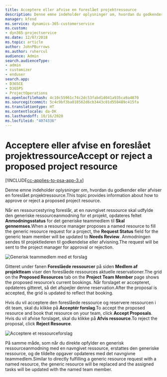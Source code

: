 ```yaml
---
title: Acceptere eller afvise en foreslået projektressource
description: Denne emne indeholder oplysninger om, hvordan du godkender eller afviser en foreslået projektressource.
manager: kfend
ms.service: dynamics-365-customerservice
ms.custom:
- dyn365-projectservice
ms.date: 12/07/2018
ms.topic: article
author: JohnPBurrows
ms.author: ruhercul
audience: Admin
search.audienceType:
- admin
- customizer
- enduser
search.app:
- D365CE
- D365PS
- ProjectOperations
ms.openlocfilehash: 4c10c55961c74c2dc53fabd1d041a935ca9a4870
ms.sourcegitcommit: 5c4c9bf3ba018562d6cb3443c01d550489c415fa
ms.translationtype: HT
ms.contentlocale: da-DK
ms.lasthandoff: 10/16/2020
ms.locfileid: "4074336"
---
```

# <a name="accept-or-reject-a-proposed-project-resource"></a><span data-ttu-id="cc8e9-103">Acceptere eller afvise en foreslået projektressource</span><span class="sxs-lookup"><span data-stu-id="cc8e9-103">Accept or reject a proposed project resource</span></span>

[!INCLUDE[cc-applies-to-psa-app-3.x](../includes/cc-applies-to-psa-app-3x.md)]

<span data-ttu-id="cc8e9-104">Denne emne indeholder oplysninger om, hvordan du godkender eller afviser en foreslået projektressource.</span><span class="sxs-lookup"><span data-stu-id="cc8e9-104">This topic provides information about how to approve or reject a proposed project resource.</span></span>

<span data-ttu-id="cc8e9-105">Når en ressourcestyring foreslår, at en navngivet ressource skal udfylde den generiske ressourceanmodning for et projekt, opdateres feltet **Anmodningsstatus** for det generiske teammedlem til **Skal gennemses**.</span><span class="sxs-lookup"><span data-stu-id="cc8e9-105">When a resource manager proposes a named resource to fill the generic resource request for a project, the **Request Status** field for the generic team member will be updated to **Needs Review**.</span></span> <span data-ttu-id="cc8e9-106">Anmodningen sendes til projektlederen til godkendelse eller afvisning.</span><span class="sxs-lookup"><span data-stu-id="cc8e9-106">The request will be sent to the project manager for approval or rejection.</span></span>

![Generisk teammedlem med et forslag](media/RM-how-to-19.png)

<span data-ttu-id="cc8e9-108">Gitteret under fanen **Foreslåede ressourcer** på siden **Medlem af projektteam** viser den foreslåede ressources aktuelle reservationer.</span><span class="sxs-lookup"><span data-stu-id="cc8e9-108">The grid on the **Proposed Resources** tab on the **Project Team Member** page shows the proposed resource’s current bookings.</span></span> <span data-ttu-id="cc8e9-109">Når forslaget er accepteret, opdateres gitteret, så det afspejler denne reservation.</span><span class="sxs-lookup"><span data-stu-id="cc8e9-109">After the proposal is accepted, the grid is updated to reflect that booking.</span></span> 

<span data-ttu-id="cc8e9-110">Hvis du vil acceptere den foreslåede ressource og reservere ressourcen i dit team, skal du klikke på **Acceptér forslag**.</span><span class="sxs-lookup"><span data-stu-id="cc8e9-110">To accept the proposed resource and book that resource on your team, click **Accept Proposals**.</span></span>  
<span data-ttu-id="cc8e9-111">Hvis du vil afvise forslaget, skal du klikke på **Afvis ressource**.</span><span class="sxs-lookup"><span data-stu-id="cc8e9-111">To reject the proposal, click **Reject Resource**.</span></span>

![Acceptere et ressourceforslag](media/RM-how-to-20.png) 

<span data-ttu-id="cc8e9-113">På samme måde, som når du direkte opfylder en generisk ressourceanmodning med en navngivet ressource, erstattes den generiske ressource, og de tildelte opgaver opdateres med det navngivne teammedlem.</span><span class="sxs-lookup"><span data-stu-id="cc8e9-113">Similar to directly fulfilling a generic resource request with a named resource, the generic resource will be replaced and the assigned tasks will be updated with the named team member.</span></span>
